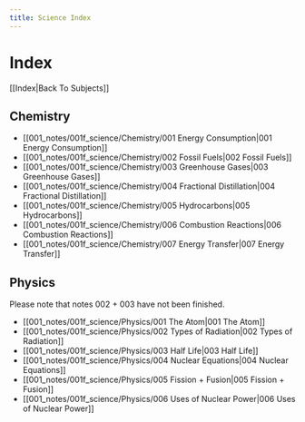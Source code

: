```yaml
---
title: Science Index
---
```

# Index
[[Index|Back To Subjects]]

## Chemistry

- [[001_notes/001f_science/Chemistry/001 Energy Consumption|001 Energy Consumption]]
- [[001_notes/001f_science/Chemistry/002 Fossil Fuels|002 Fossil Fuels]]
- [[001_notes/001f_science/Chemistry/003 Greenhouse Gases|003 Greenhouse Gases]]
- [[001_notes/001f_science/Chemistry/004 Fractional Distillation|004 Fractional Distillation]]
- [[001_notes/001f_science/Chemistry/005 Hydrocarbons|005 Hydrocarbons]]
- [[001_notes/001f_science/Chemistry/006 Combustion Reactions|006 Combustion Reactions]]
- [[001_notes/001f_science/Chemistry/007 Energy Transfer|007 Energy Transfer]]


## Physics
Please note that notes 002 + 003 have not been finished.
- [[001_notes/001f_science/Physics/001 The Atom|001 The Atom]]
- [[001_notes/001f_science/Physics/002 Types of Radiation|002 Types of Radiation]]
- [[001_notes/001f_science/Physics/003 Half Life|003 Half Life]]
- [[001_notes/001f_science/Physics/004 Nuclear Equations|004 Nuclear Equations]]
- [[001_notes/001f_science/Physics/005 Fission + Fusion|005 Fission + Fusion]]
- [[001_notes/001f_science/Physics/006 Uses of Nuclear Power|006 Uses of Nuclear Power]]




